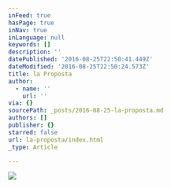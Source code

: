 ```yaml
---
inFeed: true
hasPage: true
inNav: true
inLanguage: null
keywords: []
description: ''
datePublished: '2016-08-25T22:50:41.449Z'
dateModified: '2016-08-25T22:50:24.573Z'
title: la Proposta
author:
  - name: ''
    url: ''
via: {}
sourcePath: _posts/2016-08-25-la-proposta.md
authors: []
publisher: {}
starred: false
url: la-proposta/index.html
_type: Article

---
```

![](https://the-grid-user-content.s3-us-west-2.amazonaws.com/34c6ef26-89d2-4b22-a0dc-67ccacf555cc.jpg)